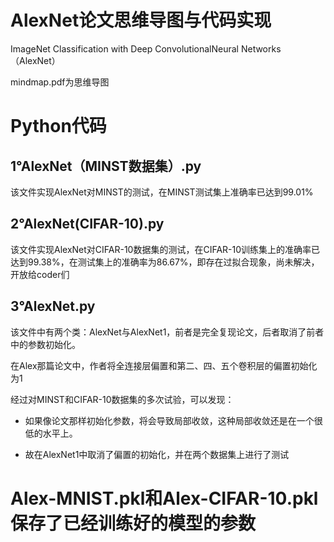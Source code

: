 # AlexNet论文思维导图与代码实现
ImageNet Classification with Deep ConvolutionalNeural Networks（AlexNet）

mindmap.pdf为思维导图

# Python代码
## 1°AlexNet（MINST数据集）.py
该文件实现AlexNet对MINST的测试，在MINST测试集上准确率已达到99.01%
## 2°AlexNet(CIFAR-10).py
该文件实现AlexNet对CIFAR-10数据集的测试，在CIFAR-10训练集上的准确率已达到99.38%，在测试集上的准确率为86.67%，即存在过拟合现象，尚未解决，开放给coder们
## 3°AlexNet.py
该文件中有两个类：AlexNet与AlexNet1，前者是完全复现论文，后者取消了前者中的参数初始化。


在Alex那篇论文中，作者将全连接层偏置和第二、四、五个卷积层的偏置初始化为1


经过对MINST和CIFAR-10数据集的多次试验，可以发现：


* 如果像论文那样初始化参数，将会导致局部收敛，这种局部收敛还是在一个很低的水平上。


* 故在AlexNet1中取消了偏置的初始化，并在两个数据集上进行了测试

# Alex-MNIST.pkl和Alex-CIFAR-10.pkl 保存了已经训练好的模型的参数
